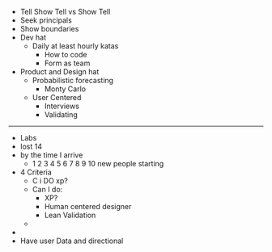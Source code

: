 - Tell Show Tell vs Show Tell
- Seek principals
- Show boundaries
- Dev hat
	- Daily at least hourly katas
		- How to code
		- Form as team
- Product and Design hat
	- Probabilistic forecasting
		- Monty Carlo
	- User Centered
		- Interviews
		- Validating
- ---
- Labs
- lost 14
- by the time I arrive
	- 1 2 3 4 5 6 7 8 9 10 new people starting
- 4 Criteria
	- C i DO xp?
	- Can I do:
		- XP?
		- Human centered designer
		- Lean Validation
	-
-
- Have user Data and directional